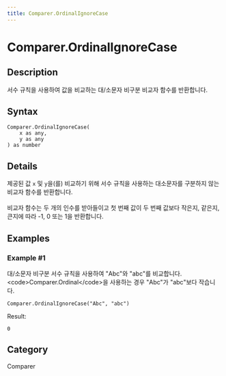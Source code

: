 ```yaml
---
title: Comparer.OrdinalIgnoreCase
---
```


# Comparer.OrdinalIgnoreCase


## Description

서수 규칙을 사용하여 값을 비교하는 대/소문자 비구분 비교자 함수를 반환합니다.


## Syntax

```powerquery
Comparer.OrdinalIgnoreCase(
    x as any,
    y as any
) as number
```


## Details

제공된 값 <code>x</code> 및 <code>y</code>을(를) 비교하기 위해 서수 규칙을 사용하는 대소문자를 구분하지 않는 비교자 함수를 반환합니다.<br />         <br />         비교자 함수는 두 개의 인수를 받아들이고 첫 번째 값이 두 번째 값보다 작은지, 같은지, 큰지에 따라 -1, 0 또는 1을 반환합니다.    


## Examples

### Example #1 
대/소문자 비구분 서수 규칙을 사용하여 &#34;Abc&#34;와 &#34;abc&#34;를 비교합니다. &lt;code&gt;Comparer.Ordinal&lt;/code&gt;을 사용하는 경우 &#34;Abc&#34;가 &#34;abc&#34;보다 작습니다. 
```powerquery
Comparer.OrdinalIgnoreCase("Abc", "abc")
```

Result: 
```powerquery
0
```




## Category
Comparer
